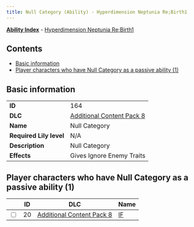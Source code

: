 ```yaml
---
title: Null Category (Ability) - Hyperdimension Neptunia Re;Birth1
---
```


[**Ability Index**](/neptunia/rb1/ability/index.html) - [Hyperdimension Neptunia Re;Birth1](/neptunia/rb1)

## Contents

- [Basic information](#basic-information)
- [Player characters who have Null Category as a passive ability (1)](#player-characters-who-have-null-category-as-a-passive-ability-1)

## Basic information

|   |   |
| -- | -- |
| **ID** | 164 |
| **DLC** | [Additional Content Pack 8](/neptunia/rb1/dlc/17-pack8.html) |
| **Name** | Null Category |
| **Required Lily level** | N/A |
| **Description** | Null Category |
| **Effects** | Gives Ignore Enemy Traits |


## Player characters who have Null Category as a passive ability (1)

|    | ID | DLC | Name |
| -- | -- | --- | ---- |
| <input type="checkbox" id="rb1-player-17-20" class="trackbox" /> | 20 | [Additional Content Pack 8](/neptunia/rb1/dlc/17-pack8.html) | [IF](/neptunia/rb1/player/17-20-if.html) |
